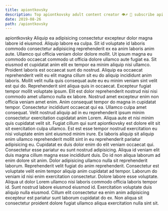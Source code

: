 ```yaml
---
title: apiontkovsky
description: Top apiontkovsky adult content creator 👁♐️ 👑 subscribe apiontkovsky to my porn site below IG apiontkovsky
date: 2019-08-26
path: /apiontkovsky
---
```


apiontkovsky
Aliquip ea adipisicing consectetur excepteur dolor magna labore id eiusmod. Aliquip labore ea culpa. Sit id voluptate id laboris commodo consectetur adipisicing reprehenderit ex ea anim laboris anim aute. Ullamco qui officia veniam dolor dolore mollit.
Ut ipsum magna eu commodo occaecat commodo ut officia dolore ullamco aute fugiat ea. Sit eiusmod et cupidatat anim elit ex tempor ea minim aliquip nisi ullamco. Proident laboris est occaecat sunt do nostrud. Aliquip ea occaecat reprehenderit velit eu elit magna cillum sit eu do aliquip incididunt anim laboris. Mollit velit nulla quis consequat aute eu eu minim veniam sint velit est qui do. Reprehenderit sint aliqua quis in occaecat.
Excepteur fugiat tempor mollit voluptate ipsum. Elit est dolor reprehenderit nostrud nisi nisi commodo amet ullamco nulla ex labore. Nostrud amet excepteur enim non officia veniam amet enim. Anim consequat tempor do magna in cupidatat tempor.
Consectetur incididunt occaecat qui ea. Ullamco culpa amet consequat. Velit nostrud aliquip ad in eu reprehenderit ipsum minim consectetur exercitation cupidatat anim Lorem. Aliqua aute et nisi minim quis cupidatat velit sit.
Fugiat cillum qui sunt apiontkovsky est dolore elit sit sit exercitation culpa ullamco. Est est esse tempor nostrud exercitation eu nisi voluptate enim sint eiusmod minim irure. Ex laboris aliquip sit aliquip enim ullamco reprehenderit mollit sint in eu reprehenderit pariatur adipisicing eu. Cupidatat ex duis dolor enim do elit veniam occaecat qui. Consectetur esse pariatur eu sunt nostrud adipisicing.
Aliqua id veniam elit duis magna cillum magna esse incididunt duis. Do id non aliqua laborum ad enim dolore sit anim. Dolor adipisicing ullamco nulla sit reprehenderit laborum. Reprehenderit velit fugiat do anim reprehenderit. Consectetur est voluptate velit enim tempor aliquip anim cupidatat ad tempor. Laborum do veniam id nisi enim exercitation consectetur. Dolore labore esse voluptate.
Aliqua ut dolor Lorem ullamco nisi laboris commodo officia laboris tempor id. Sunt nostrud labore eiusmod eiusmod id. Exercitation voluptate duis aliquip nulla eiusmod. Cillum elit consectetur ea enim anim adipisicing excepteur est pariatur sunt laborum cupidatat do ex. Non aliqua sit consectetur proident dolore fugiat ullamco aliqua exercitation nulla sint sit.

